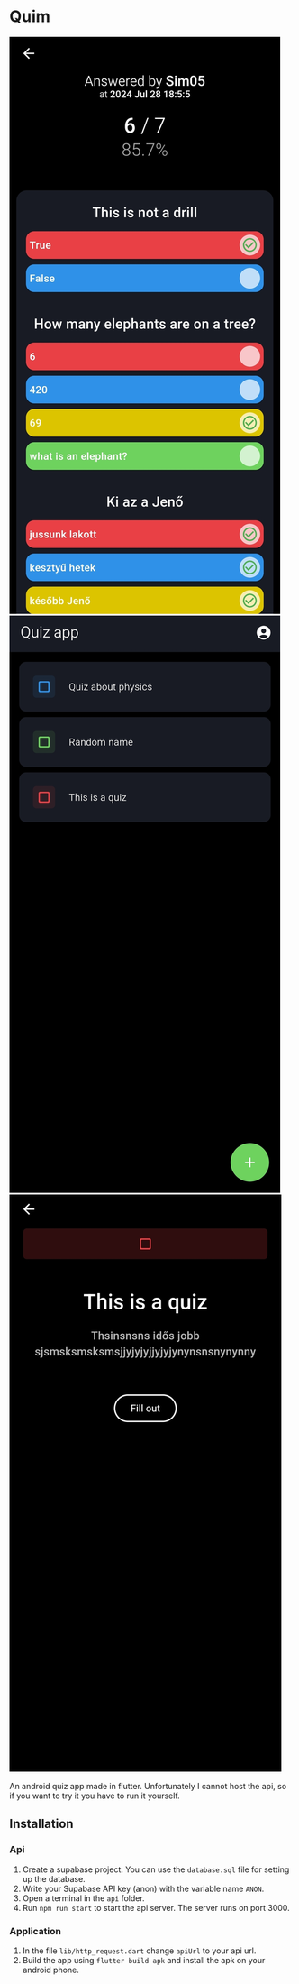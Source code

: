 # Quim

![Screenshot 1](https://github.com/simonadamgyula/quizApplication/blob/1eba4c4d50771f8b817d8edbd74379c7c3219d7c/screenshots/Screenshot_2024-07-29-22-27-22-471_com.example.quiz_app-edit.jpg)
![Screenshot 2](https://github.com/simonadamgyula/quizApplication/blob/1eba4c4d50771f8b817d8edbd74379c7c3219d7c/screenshots/Screenshot_2024-07-29-22-28-03-843_com.example.quiz_app-edit.jpg)
![Screenshot 3](https://github.com/simonadamgyula/quizApplication/blob/1eba4c4d50771f8b817d8edbd74379c7c3219d7c/screenshots/Screenshot_2024-07-29-22-28-45-786_com.example.quiz_app-edit.jpg)

An android quiz app made in flutter. Unfortunately I cannot host the api, so if you want to try it you have to run it yourself.

## Installation
### Api
1. Create a supabase project. You can use the `database.sql` file for setting up the database.
2. Write your Supabase API key (anon) with the variable name ``` ANON ```.
3. Open a terminal in the ``` api ``` folder.
4. Run ``` npm run start ``` to start the api server. The server runs on port 3000.

### Application
1. In the file ``` lib/http_request.dart ``` change ``` apiUrl ``` to your api url.
2. Build the app using ``` flutter build apk ``` and install the apk on your android phone.

